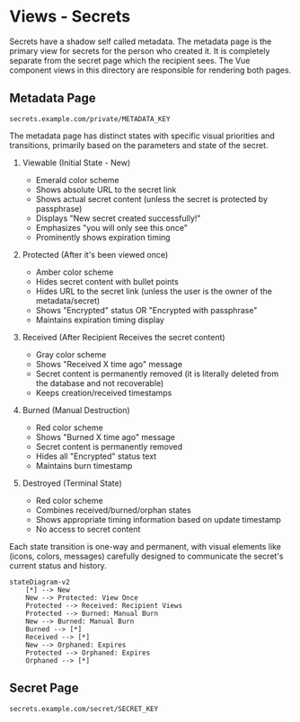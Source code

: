 # Views - Secrets

Secrets have a shadow self called metadata. The metadata page is
the primary view for secrets for the person who created it. It is
completely separate from the secret page which the recipient sees.
The Vue component views in this directory are responsible for
rendering both pages.

## Metadata Page

`secrets.example.com/private/METADATA_KEY`

The metadata page has distinct states with specific visual priorities
and transitions, primarily based on the parameters and state of the
secret.

1. Viewable (Initial State - New)
   - Emerald color scheme
   - Shows absolute URL to the secret link
   - Shows actual secret content (unless the secret is protected by passphrase)
   - Displays "New secret created successfully!"
   - Emphasizes "you will only see this once"
   - Prominently shows expiration timing

2. Protected (After it's been viewed once)
   - Amber color scheme
   - Hides secret content with bullet points
   - Hides URL to the secret link (unless the user is the owner of the metadata/secret)
   - Shows "Encrypted" status OR "Encrypted with passphrase"
   - Maintains expiration timing display

3. Received (After Recipient Receives the secret content)
   - Gray color scheme
   - Shows "Received X time ago" message
   - Secret content is permanently removed (it is literally deleted from the database and not recoverable)
   - Keeps creation/received timestamps

4. Burned (Manual Destruction)
   - Red color scheme
   - Shows "Burned X time ago" message
   - Secret content is permanently removed
   - Hides all "Encrypted" status text
   - Maintains burn timestamp

5. Destroyed (Terminal State)
   - Red color scheme
   - Combines received/burned/orphan states
   - Shows appropriate timing information based on update timestamp
   - No access to secret content

Each state transition is one-way and permanent, with visual elements
like (icons, colors, messages) carefully designed to communicate the
secret's current status and history.

```mermaid
stateDiagram-v2
    [*] --> New
    New --> Protected: View Once
    Protected --> Received: Recipient Views
    Protected --> Burned: Manual Burn
    New --> Burned: Manual Burn
    Burned --> [*]
    Received --> [*]
    New --> Orphaned: Expires
    Protected --> Orphaned: Expires
    Orphaned --> [*]
```

## Secret Page

`secrets.example.com/secret/SECRET_KEY`
